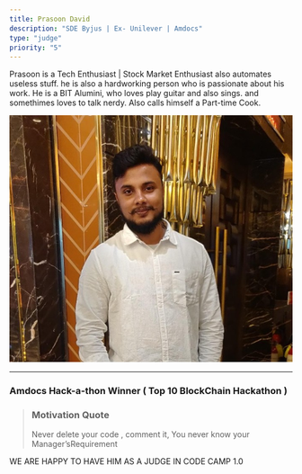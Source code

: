 ```yaml
---
title: Prasoon David
description: "SDE Byjus | Ex- Unilever | Amdocs"
type: "judge"
priority: "5"
---
```


Prasoon is a Tech Enthusiast | Stock Market Enthusiast also automates useless stuff. he is also a hardworking person who is passionate about his work. He is a BIT Alumini, who loves play guitar and also sings. and somethimes loves to talk nerdy. Also calls himself a Part-time Cook.

<p Align="center">
<img src="../../assets/PasoonDavid.jpeg" alt="Prasoon David"/>
</p>

---

### Amdocs Hack-a-thon Winner ( Top 10 BlockChain Hackathon )

> ### Motivation Quote
> Never delete your code , comment it, You never know your Manager’sRequirement 

WE ARE HAPPY TO HAVE HIM AS A JUDGE IN CODE CAMP 1.0